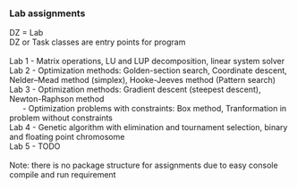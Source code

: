 ### Lab assignments<br/>
DZ = Lab<br/>
DZ or Task classes are entry points for program<br/><br/>
Lab 1 - Matrix operations, LU and LUP decomposition, linear system solver<br/>
Lab 2 - Optimization methods: Golden-section search, Coordinate descent, Nelder–Mead method (simplex), Hooke-Jeeves method (Pattern search) <br/>
Lab 3 - Optimization methods: Gradient descent (steepest descent), Newton-Raphson method<br/>
&nbsp;&nbsp;&nbsp;&nbsp;&nbsp;&nbsp;- Optimization problems with constraints: Box method, Tranformation in problem without constraints<br/>
Lab 4 - Genetic algorithm with elimination and tournament selection, binary and floating point chromosome<br/>
Lab 5 - TODO<br/><br/>
Note: there is no package structure for assignments due to easy console compile and run requirement


